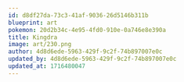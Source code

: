 ```yaml
---
id: d8df27da-73c3-41af-9036-26d5146b311b
blueprint: art
pokemon: 20d2b34c-4e95-4fd0-910e-0a746e8e390a
title: Kingdra
image: art/230.png
author: 4d8d6ede-5963-429f-9c2f-74b897007e0c
updated_by: 4d8d6ede-5963-429f-9c2f-74b897007e0c
updated_at: 1716480047
---
```

